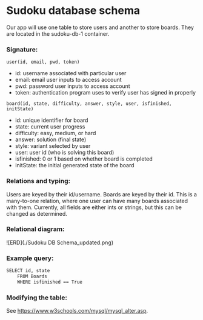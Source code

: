 # Sudoku database schema

Our app will use one table to store users and another to store boards. They are located in the sudoku-db-1 container.

### Signature:

`user(id, email, pwd, token)`  
* id: username associated with particular user 
* email: email user inputs to access account
* pwd: password user inputs to access account
* token: authentication program uses to verify user has signed in properly  

`board(id, state, difficulty, answer, style, user, isfinished, initState)`  
* id: unique identifier for board  
* state: current user progress  
* difficulty: easy, medium, or hard  
* answer: solution (final state)  
* style: variant selected by user  
* user: user id (who is solving this board)  
* isfinished: 0 or 1 based on whether board is completed
* initState: the initial generated state of the board

### Relations and typing:

Users are keyed by their id/username. Boards are keyed by their id. This is a many-to-one relation, where one user can have many boards associated with them. Currently, all fields are either ints or strings, but this can be changed as determined.

### Relational diagram:

![ERD](./Sudoku DB Schema_updated.png)

### Example query:

```sh
SELECT id, state
    FROM Boards
    WHERE isfinished == True
```

### Modifying the table:

See https://www.w3schools.com/mysql/mysql_alter.asp.
